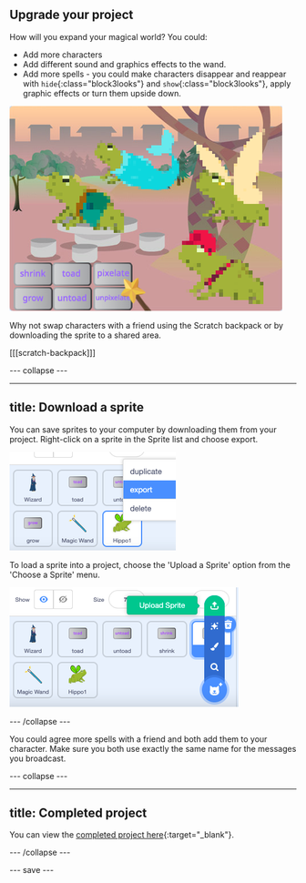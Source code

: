 ## Upgrade your project

How will you expand your magical world? You could:
+ Add more characters
+ Add different sound and graphics effects to the wand.
+ Add more spells - you could make characters disappear and reappear with `hide`{:class="block3looks"} and `show`{:class="block3looks"}, apply graphic effects or turn them upside down.

![A project with four sprites and added new pixelate spell buttons.](images/upgrade-step.png)

Why not swap characters with a friend using the Scratch backpack or by downloading the sprite to a shared area. 

[[[scratch-backpack]]]

--- collapse ---

---
title: Download a sprite
---

You can save sprites to your computer by downloading them from your project. Right-click on a sprite in the Sprite list and choose export.

![The popup menu in the sprite list.](images/export-sprite.png)

To load a sprite into a project, choose the 'Upload a Sprite' option from the 'Choose a Sprite' menu.

![The expanded Choose a Sprite menu showing Upload a Sprite option.](images/upload-sprite.png)

--- /collapse ---

You could agree more spells with a friend and both add them to your character. Make sure you both use exactly the same name for the messages you broadcast.

--- collapse ---

---
title: Completed project
---

You can view the [completed project here](https://scratch.mit.edu/projects/518413238/){:target="_blank"}.

--- /collapse ---

--- save ---